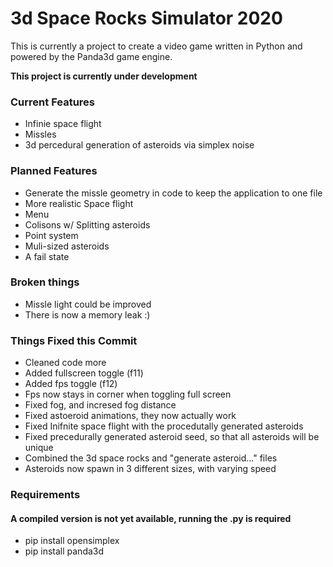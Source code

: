 # 3d Space Rocks Simulator 2020
This is currently a project to create a video game written in Python and powered by the Panda3d game engine.

**This project is currently under development**

### Current Features
* Infinie space flight
* Missles
* 3d percedural generation of asteroids via simplex noise

### Planned Features
* Generate the missle geometry in code to keep the application to one file
* More realistic Space flight
* Menu
* Colisons w/ Splitting asteroids
* Point system
* Muli-sized asteroids
* A fail state

### Broken things
* Missle light could be improved
* There is now a memory leak :)

### Things Fixed this Commit
* Cleaned code more
* Added fullscreen toggle (f11)
* Added fps toggle (f12)
* Fps now stays in corner when toggling full screen
* Fixed fog, and incresed fog distance
* Fixed astoeroid animations, they now actually work
* Fixed Inifnite space flight with the procedutally generated asteroids
* Fixed precedurally generated asteroid seed, so that all asteroids will be unique
* Combined the 3d space rocks and "generate asteroid..." files
* Asteroids now spawn in 3 different sizes, with varying speed

### Requirements
#### A compiled version is not yet available, running the .py is required
* pip install opensimplex
* pip install panda3d
